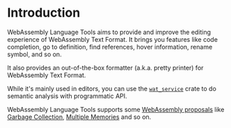 # Introduction

WebAssembly Language Tools aims to provide and improve the editing experience of WebAssembly Text Format.
It brings you features like code completion, go to definition, find references, hover information, rename symbol, and so on.

It also provides an out-of-the-box formatter (a.k.a. pretty printer) for WebAssembly Text Format.

While it's mainly used in editors, you can use the [`wat_service`](https://crates.io/crates/wat_service) crate to do semantic analysis with programmatic API.

WebAssembly Language Tools supports some [WebAssembly proposals](https://webassembly.org/features/) like [Garbage Collection](https://github.com/WebAssembly/gc), [Multiple Memories](https://github.com/WebAssembly/multi-memory/blob/master/proposals/multi-memory/Overview.md) and so on.
